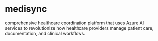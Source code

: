 # medisync
 comprehensive healthcare coordination platform that uses Azure AI services to revolutionize how healthcare providers manage patient care, documentation, and clinical workflows.
